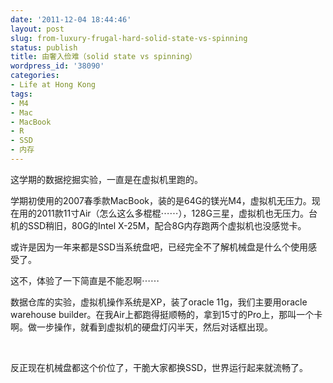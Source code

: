 ```yaml
---
date: '2011-12-04 18:44:46'
layout: post
slug: from-luxury-frugal-hard-solid-state-vs-spinning
status: publish
title: 由奢入俭难（solid state vs spinning）
wordpress_id: '38090'
categories:
- Life at Hong Kong
tags:
- M4
- Mac
- MacBook
- R
- SSD
- 内存
---
```


这学期的数据挖掘实验，一直是在虚拟机里跑的。




学期初使用的2007春季款MacBook，装的是64G的镁光M4，虚拟机无压力。现在用的2011款11寸Air（怎么这么多棍棍⋯⋯），128G三星，虚拟机也无压力。台机的SSD稍旧，80G的Intel X-25M，配合8G内存跑两个虚拟机也没感觉卡。




或许是因为一年来都是SSD当系统盘吧，已经完全不了解机械盘是什么个使用感受了。




这不，体验了一下简直是不能忍啊⋯⋯




数据仓库的实验，虚拟机操作系统是XP，装了oracle 11g，我们主要用oracle warehouse builder。在我Air上都跑得挺顺畅的，拿到15寸的Pro上，那叫一个卡啊。做一步操作，就看到虚拟机的硬盘灯闪半天，然后对话框出现。




 




反正现在机械盘都这个价位了，干脆大家都换SSD，世界运行起来就流畅了。
